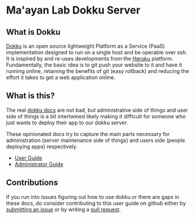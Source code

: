# Ma'ayan Lab Dokku Server

## What is Dokku

[Dokku](https://dokku.com/) is an open source lightweight Platform as a Service (PaaS) implementation designed to run on a single host and be operable over ssh. It is inspired by and re-uses developments from the [Heroku](https://www.heroku.com/) platform. Fundamentally, the basic idea is to git push your website to it and have it running online, retaining the benefits of git (easy rollback) and reducing the effort it takes to get a web application online.

## What is this?

The real [dokku docs](https://dokku.com/) are not bad, but administrative side of things and user side of things is a bit intertwined likely making it difficult for someone who just wants to deploy their app to our dokku server.

These opinionated docs try to capture the main parts necessary for administration (server maintenance side of things) and users side (people deploying apps) respectively.

- [User Guide](./user/00-intro.md)
- [Administrator Guide](./administration/00-intro.md)

## Contributions

If you run into issues figuring out how to use dokku or there are gaps in these docs, do consider contributing to this user guide on github either by [submitting an issue](https://github.com/MaayanLab/dokku/issues) or by writing a [pull request](https://github.com/MaayanLab/dokku/pulls).
